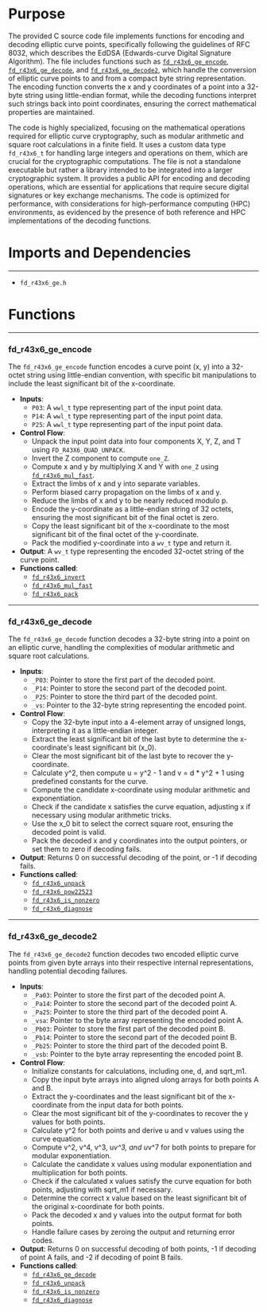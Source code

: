# Purpose
The provided C source code file implements functions for encoding and decoding elliptic curve points, specifically following the guidelines of RFC 8032, which describes the EdDSA (Edwards-curve Digital Signature Algorithm). The file includes functions such as [`fd_r43x6_ge_encode`](#fd_r43x6_ge_encode), [`fd_r43x6_ge_decode`](#fd_r43x6_ge_decode), and [`fd_r43x6_ge_decode2`](#fd_r43x6_ge_decode2), which handle the conversion of elliptic curve points to and from a compact byte string representation. The encoding function converts the x and y coordinates of a point into a 32-byte string using little-endian format, while the decoding functions interpret such strings back into point coordinates, ensuring the correct mathematical properties are maintained.

The code is highly specialized, focusing on the mathematical operations required for elliptic curve cryptography, such as modular arithmetic and square root calculations in a finite field. It uses a custom data type `fd_r43x6_t` for handling large integers and operations on them, which are crucial for the cryptographic computations. The file is not a standalone executable but rather a library intended to be integrated into a larger cryptographic system. It provides a public API for encoding and decoding operations, which are essential for applications that require secure digital signatures or key exchange mechanisms. The code is optimized for performance, with considerations for high-performance computing (HPC) environments, as evidenced by the presence of both reference and HPC implementations of the decoding functions.
# Imports and Dependencies

---
- `fd_r43x6_ge.h`


# Functions

---
### fd\_r43x6\_ge\_encode<!-- {{#callable:fd_r43x6_ge_encode}} -->
The `fd_r43x6_ge_encode` function encodes a curve point (x, y) into a 32-octet string using little-endian convention, with specific bit manipulations to include the least significant bit of the x-coordinate.
- **Inputs**:
    - `P03`: A `wwl_t` type representing part of the input point data.
    - `P14`: A `wwl_t` type representing part of the input point data.
    - `P25`: A `wwl_t` type representing part of the input point data.
- **Control Flow**:
    - Unpack the input point data into four components X, Y, Z, and T using `FD_R43X6_QUAD_UNPACK`.
    - Invert the Z component to compute `one_Z`.
    - Compute x and y by multiplying X and Y with `one_Z` using [`fd_r43x6_mul_fast`](fd_r43x6.h.driver.md#fd_r43x6_mul_fast).
    - Extract the limbs of x and y into separate variables.
    - Perform biased carry propagation on the limbs of x and y.
    - Reduce the limbs of x and y to be nearly reduced modulo p.
    - Encode the y-coordinate as a little-endian string of 32 octets, ensuring the most significant bit of the final octet is zero.
    - Copy the least significant bit of the x-coordinate to the most significant bit of the final octet of the y-coordinate.
    - Pack the modified y-coordinate into a `wv_t` type and return it.
- **Output**: A `wv_t` type representing the encoded 32-octet string of the curve point.
- **Functions called**:
    - [`fd_r43x6_invert`](fd_r43x6.c.driver.md#fd_r43x6_invert)
    - [`fd_r43x6_mul_fast`](fd_r43x6.h.driver.md#fd_r43x6_mul_fast)
    - [`fd_r43x6_pack`](fd_r43x6.h.driver.md#fd_r43x6_pack)


---
### fd\_r43x6\_ge\_decode<!-- {{#callable:fd_r43x6_ge_decode}} -->
The `fd_r43x6_ge_decode` function decodes a 32-byte string into a point on an elliptic curve, handling the complexities of modular arithmetic and square root calculations.
- **Inputs**:
    - `_P03`: Pointer to store the first part of the decoded point.
    - `_P14`: Pointer to store the second part of the decoded point.
    - `_P25`: Pointer to store the third part of the decoded point.
    - `_vs`: Pointer to the 32-byte string representing the encoded point.
- **Control Flow**:
    - Copy the 32-byte input into a 4-element array of unsigned longs, interpreting it as a little-endian integer.
    - Extract the least significant bit of the last byte to determine the x-coordinate's least significant bit (x_0).
    - Clear the most significant bit of the last byte to recover the y-coordinate.
    - Calculate y^2, then compute u = y^2 - 1 and v = d * y^2 + 1 using predefined constants for the curve.
    - Compute the candidate x-coordinate using modular arithmetic and exponentiation.
    - Check if the candidate x satisfies the curve equation, adjusting x if necessary using modular arithmetic tricks.
    - Use the x_0 bit to select the correct square root, ensuring the decoded point is valid.
    - Pack the decoded x and y coordinates into the output pointers, or set them to zero if decoding fails.
- **Output**: Returns 0 on successful decoding of the point, or -1 if decoding fails.
- **Functions called**:
    - [`fd_r43x6_unpack`](fd_r43x6.h.driver.md#fd_r43x6_unpack)
    - [`fd_r43x6_pow22523`](fd_r43x6.c.driver.md#fd_r43x6_pow22523)
    - [`fd_r43x6_is_nonzero`](fd_r43x6.h.driver.md#fd_r43x6_is_nonzero)
    - [`fd_r43x6_diagnose`](fd_r43x6.h.driver.md#fd_r43x6_diagnose)


---
### fd\_r43x6\_ge\_decode2<!-- {{#callable:fd_r43x6_ge_decode2}} -->
The `fd_r43x6_ge_decode2` function decodes two encoded elliptic curve points from given byte arrays into their respective internal representations, handling potential decoding failures.
- **Inputs**:
    - `_Pa03`: Pointer to store the first part of the decoded point A.
    - `_Pa14`: Pointer to store the second part of the decoded point A.
    - `_Pa25`: Pointer to store the third part of the decoded point A.
    - `_vsa`: Pointer to the byte array representing the encoded point A.
    - `_Pb03`: Pointer to store the first part of the decoded point B.
    - `_Pb14`: Pointer to store the second part of the decoded point B.
    - `_Pb25`: Pointer to store the third part of the decoded point B.
    - `_vsb`: Pointer to the byte array representing the encoded point B.
- **Control Flow**:
    - Initialize constants for calculations, including one, d, and sqrt_m1.
    - Copy the input byte arrays into aligned ulong arrays for both points A and B.
    - Extract the y-coordinates and the least significant bit of the x-coordinate from the input data for both points.
    - Clear the most significant bit of the y-coordinates to recover the y values for both points.
    - Calculate y^2 for both points and derive u and v values using the curve equation.
    - Compute v^2, v^4, v^3, u*v^3, and u*v^7 for both points to prepare for modular exponentiation.
    - Calculate the candidate x values using modular exponentiation and multiplication for both points.
    - Check if the calculated x values satisfy the curve equation for both points, adjusting with sqrt_m1 if necessary.
    - Determine the correct x value based on the least significant bit of the original x-coordinate for both points.
    - Pack the decoded x and y values into the output format for both points.
    - Handle failure cases by zeroing the output and returning error codes.
- **Output**: Returns 0 on successful decoding of both points, -1 if decoding of point A fails, and -2 if decoding of point B fails.
- **Functions called**:
    - [`fd_r43x6_ge_decode`](#fd_r43x6_ge_decode)
    - [`fd_r43x6_unpack`](fd_r43x6.h.driver.md#fd_r43x6_unpack)
    - [`fd_r43x6_is_nonzero`](fd_r43x6.h.driver.md#fd_r43x6_is_nonzero)
    - [`fd_r43x6_diagnose`](fd_r43x6.h.driver.md#fd_r43x6_diagnose)


